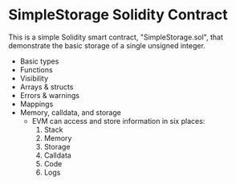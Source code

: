 # SimpleStorage Solidity Contract

This is a simple Solidity smart contract, "SimpleStorage.sol", that demonstrate the basic storage of a single unsigned integer.

- Basic types
- Functions
- Visibility
- Arrays & structs
- Errors & warnings
- Mappings
- Memory, calldata, and storage
  - EVM can access and store information in six places:
    1. Stack
    2. Memory
    3. Storage
    4. Calldata
    5. Code
    6. Logs
